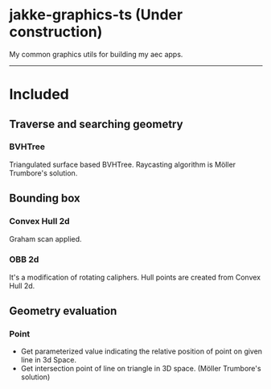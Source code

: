 # jakke-graphics-ts (Under construction)

My common graphics utils for building my aec apps.

---

# Included

## Traverse and searching geometry 
### BVHTree
Triangulated surface based BVHTree. Raycasting algorithm is Möller Trumbore's solution.

## Bounding box
### Convex Hull 2d
Graham scan applied.

### OBB 2d
It's a modification of rotating caliphers. Hull points are created from Convex Hull 2d.

## Geometry evaluation
### Point
- Get parameterized value indicating the relative position of point on given line in 3d Space.
- Get intersection point of line on triangle in 3D space. (Möller Trumbore's solution)
